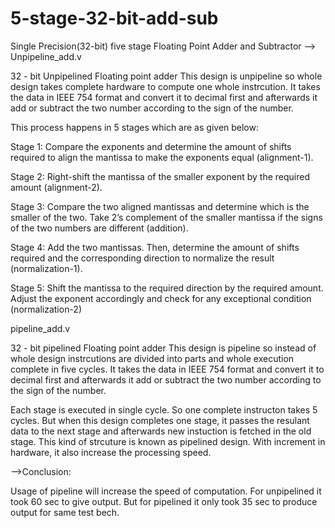 # 5-stage-32-bit-add-sub
Single Precision(32-bit) five stage Floating Point Adder and Subtractor
-->
Unpipeline_add.v

32 - bit Unpipelined Floating point adder 
This design is unpipeline so whole design takes complete hardware to compute one whole instrcution.
It takes the data in IEEE 754 format and convert it to decimal first and afterwards it add or subtract the two number according to 
the sign of the number. 

This process happens in 5 stages which are as given below:

Stage 1: Compare the exponents and determine the amount of shifts required to align the
		 mantissa to make the exponents equal (alignment-1).

Stage 2: Right-shift the mantissa of the smaller exponent by the required amount (alignment-2).

Stage 3: Compare the two aligned mantissas and determine which is the smaller of the two. Take
		 2’s complement of the smaller mantissa if the signs of the two numbers are different (addition).

Stage 4: Add the two mantissas. Then, determine the amount of shifts required and the
	     corresponding direction to normalize the result (normalization-1).

Stage 5: Shift the mantissa to the required direction by the required amount. Adjust the exponent
  		 accordingly and check for any exceptional condition (normalization-2)

pipeline_add.v

32 - bit pipelined Floating point adder 
This design is pipeline so instead of whole design instrcutions are divided into parts and whole execution complete in five cycles.
It takes the data in IEEE 754 format and convert it to decimal first and afterwards it add or subtract the two number according to 
the sign of the number.

Each stage is executed in single cycle. So one complete instructon takes 5 cycles. But when this design completes one stage, 
it passes the resulant data to the next stage and afterwards new instuction is fetched in the old stage. 
This kind of strcuture is known as pipelined design. With increment in hardware, it also increase the processing speed. 

-->Conclusion:

Usage of pipeline will increase the speed of computation. 
For unpipelined it took 60 sec to give output. But for pipelined it only took 35 sec to produce output for same test bech.
